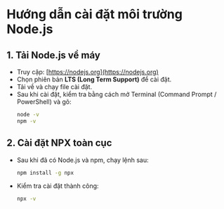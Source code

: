 # Hướng dẫn cài đặt môi trường Node.js

## 1. Tải Node.js về máy
- Truy cập: [https://nodejs.org](https://nodejs.org)
- Chọn phiên bản **LTS (Long Term Support)** để cài đặt.
- Tải về và chạy file cài đặt.
- Sau khi cài đặt, kiểm tra bằng cách mở Terminal (Command Prompt / PowerShell) và gõ:
  ```bash
  node -v
  npm -v

## 2. Cài đặt NPX toàn cục

- Sau khi đã có Node.js và npm, chạy lệnh sau:
  ```bash
  npm install -g npx


- Kiểm tra cài đặt thành công:
  ```bash
  npx -v


